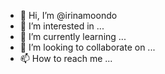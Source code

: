 - 👋 Hi, I’m @irinamoondo
- 👀 I’m interested in ...
- 🌱 I’m currently learning ...
- 💞️ I’m looking to collaborate on ...
- 📫 How to reach me ...

<!---
irinamoondo/irinamoondo is a ✨ special ✨ repository because its `README.md` (this file) appears on your GitHub profile.
You can click the Preview link to take a look at your changes.
--->
